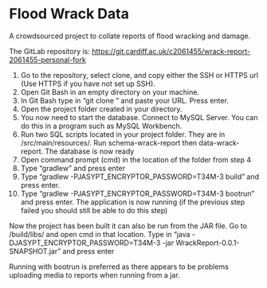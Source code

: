 # Flood Wrack Data

A crowdsourced project to collate reports of flood wracking and damage.

The GitLab repository is: https://git.cardiff.ac.uk/c2061455/wrack-report-2061455-personal-fork

1.	Go to the repository, select clone, and copy either the SSH or HTTPS url (Use HTTPS if you have not set up SSH).
2.	Open Git Bash in an empty directory on your machine.
3.	In Git Bash type in “git clone ” and paste your URL. Press enter.
4.	Open the project folder created in your directory.
5.	You now need to start the database. Connect to MySQL Server. You can do this in a program such as MySQL Workbench. 
6.	Run two SQL scripts located in your project folder. They are in /src/main/resources/. Run schema-wrack-report then data-wrack-report. The database is now ready
7.	Open command prompt (cmd) in the location of the folder from step 4
8.	Type “gradlew” and press enter
9.	Type “gradlew -PJASYPT_ENCRYPTOR_PASSWORD=T34M-3 build” and press enter. 
10.	Type “gradlew -PJASYPT_ENCRYPTOR_PASSWORD=T34M-3 bootrun” and press enter. The application is now running (if the previous step failed you should still be able to do this step)

Now the project has been built it can also be run from the JAR file. Go to /build/libs/ and open cmd in that location. Type in “java -DJASYPT_ENCRYPTOR_PASSWORD=T34M-3 -jar WrackReport-0.0.1-SNAPSHOT.jar” and press enter

Running with bootrun is preferred as there appears to be problems uploading media to reports when running from a jar.


